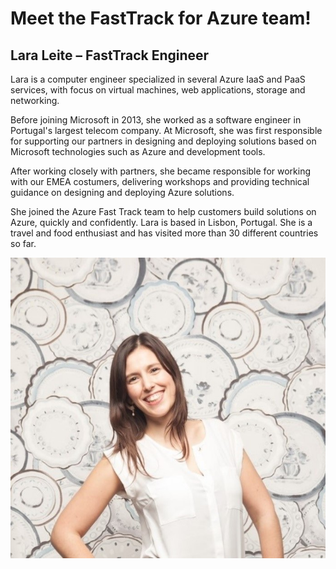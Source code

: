 # Meet the FastTrack for Azure team!

## Lara Leite – FastTrack Engineer  

Lara is a computer engineer specialized in several Azure IaaS and PaaS services, with focus on virtual machines, web applications, storage and networking. 

Before joining Microsoft in 2013, she worked as a software engineer in Portugal's largest telecom company. 
At Microsoft, she was first responsible for supporting our partners in designing and deploying solutions based on Microsoft technologies such as Azure and development tools. 

After working closely with partners, she became responsible for working with our EMEA costumers, delivering workshops and providing technical guidance on designing and deploying Azure solutions. 

She joined the Azure Fast Track team to help customers build solutions on Azure, quickly and confidently.
Lara is based in Lisbon, Portugal. She is a travel and food enthusiast and has visited more than 30 different countries so far.


![Lara Leite](media/laleite.jpg)